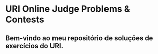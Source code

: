 # URI Online Judge Problems & Contests

 Bem-vindo ao meu repositório de soluções de exercícios do URI.
 --

